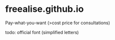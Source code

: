 # freealise.github.io

Pay-what-you-want (>cost price for consultations)

todo: official font (simplified letters)
